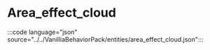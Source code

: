 # Area_effect_cloud

:::code language="json" source="../../VanilliaBehaviorPack/entities/area_effect_cloud.json":::
